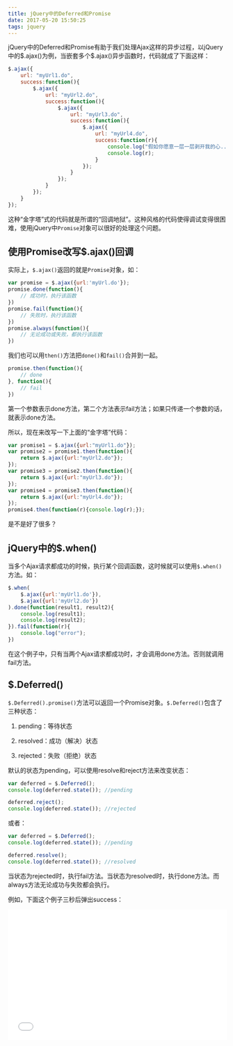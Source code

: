 ```yaml
---
title: jQuery中的Deferred和Promise
date: 2017-05-20 15:50:25
tags: jquery
---
```

jQuery中的Deferred和Promise有助于我们处理Ajax这样的异步过程，以jQuery中的\$.ajax()为例，当嵌套多个\$.ajax()异步函数时，代码就成了下面这样：

<!--more-->

```javascript
$.ajax({
    url: "myUrl1.do",
    success:function(){
        $.ajax({
            url: "myUrl2.do",
            success:function(){
                $.ajax({
                    url: "myUrl3.do",
                    success:function(){
                        $.ajax({
                            url: "myUrl4.do",
                            success:function(r){
                                console.log("假如你愿意一层一层剥开我的心...")
                                console.log(r);
                            }
                        });
                    }
                });
            }
        });
    }
});
```
这种“金字塔”式的代码就是所谓的“回调地狱”。这种风格的代码使得调试变得很困难，使用jQuery中`Promise`对象可以很好的处理这个问题。
## 使用Promise改写\$.ajax()回调
实际上，`$.ajax()`返回的就是`Promise`对象，如：
```javascript
var promise = $.ajax({url:'myUrl.do'});
promise.done(function(){
    // 成功时，执行该函数
})
promise.fail(function(){
    // 失败时，执行该函数
})
promise.always(function(){
    // 无论成功或失败，都执行该函数
})
```
我们也可以用`then()`方法把`done()`和`fail()`合并到一起。
```javascript
promise.then(function(){
    // done
}, function(){
    // fail
})
```
第一个参数表示done方法，第二个方法表示fail方法；如果只传递一个参数的话，就表示done方法。

所以，现在来改写一下上面的“金字塔”代码：
```javascript
var promise1 = $.ajax({url:"myUrl1.do"});
var promise2 = promise1.then(function(){
	return $.ajax({url:"myUrl2.do"});
});
var promise3 = promise2.then(function(){
	return $.ajax({url:"myUrl3.do"});
});
var promise4 = promise3.then(function(){
	return $.ajax({url:"myUrl4.do"});
});
promise4.then(function(r){console.log(r);});
```
是不是好了很多？
## jQuery中的$.when()
当多个Ajax请求都成功的时候，执行某个回调函数，这时候就可以使用`$.when()`方法。如：
```javascript
$.when(
    $.ajax({url:'myUrl1.do'}),
    $.ajax({url:'myUrl2.do'})
).done(function(result1, result2){
    console.log(result1);
    console.log(result2);
}).fail(function(r){
    console.log("error");
})
```
在这个例子中，只有当两个Ajax请求都成功时，才会调用done方法。否则就调用fail方法。
## $.Deferred()
`$.Deferred().promise()`方法可以返回一个Promise对象。`$.Deferred()`包含了三种状态：

1. pending：等待状态

2. resolved：成功（解决）状态

3. rejected：失败（拒绝）状态

默认的状态为pending，可以使用resolve和reject方法来改变状态：
```javascript
var deferred = $.Deferred();
console.log(deferred.state()); //pending

deferred.reject();
console.log(deferred.state()); //rejected
```
或者：
```javascript
var deferred = $.Deferred();
console.log(deferred.state()); //pending

deferred.resolve();
console.log(deferred.state()); //resolved
```
当状态为rejected时，执行fail方法。当状态为resolved时，执行done方法。而always方法无论成功与失败都会执行。

例如，下面这个例子三秒后弹出success：
<iframe height='300' scrolling='no' title='deferred' src='//codepen.io/mrbird/embed/jwGYPp/?height=300&theme-id=30192&default-tab=js&embed-version=2' frameborder='no' allowtransparency='true' allowfullscreen='true' style='width: 100%;'>See the Pen <a href='https://codepen.io/mrbird/pen/jwGYPp/'>deferred</a> by wuyouzhuguli (<a href='https://codepen.io/mrbird'>@mrbird</a>) on <a href='https://codepen.io'>CodePen</a>.
</iframe>
